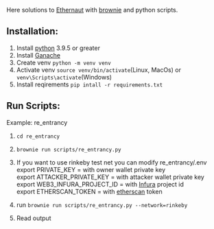 Here solutions to [Ethernaut](https://ethernaut.openzeppelin.com) with [brownie](https://eth-brownie.readthedocs.io/en/stable/) and python scripts.


## Installation:
  1) Install [python](https://www.python.org) 3.9.5 or greater
  2) Install [Ganache](https://trufflesuite.com/ganache)
  3) Create venv `python -m venv venv`
  4) Activate venv `source venv/bin/activate`(Linux, MacOs) or `venv\Scripts\activate`(Windows)
  5) Install reqirements `pip intall -r requirements.txt`
  
## Run Scripts:<br>
  Example: re_entrancy
  1) `cd re_entrancy`
  2) `brownie run scripts/re_entrancy.py`
  3) If you want to use rinkeby test net you can modify re_entrancy/.env<br>
    export PRIVATE_KEY = with owner wallet private key<br>
    export ATTACKER_PRIVATE_KEY = with attacker wallet private key<br>
    export WEB3_INFURA_PROJECT_ID = with [Infura](https://infura.io) project id<br>
    export ETHERSCAN_TOKEN = with [etherscan](https://etherscan.io) token<br>
  
   4) run `brownie run scripts/re_entrancy.py --network=rinkeby`
   5) Read output
